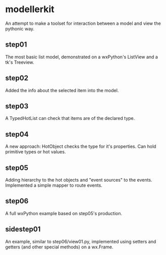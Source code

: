 modellerkit
===========

An attempt to make a toolset for interaction between a model and view the pythonic way.

step01
------
The most basic list model, demonstrated on a wxPython's ListView and a tk's Treeview.

step02
------
Added the info about the selected item into the model.

step03
------
A TypedHotList can check that items are of the declared type.

step04
------
A new approach: HotObject checks the type for it's properties. Can hold
primitive types or hot values.

step05
------
Adding hierarchy to the hot objects and "event sources" to the events.
Implemented a simple mapper to route events.

step06
------
A full wxPython example based on step05's production.

sidestep01
----------
An example, similar to step06/view01.py, implemented using setters and getters
(and other special methods) on a wx.Frame.
